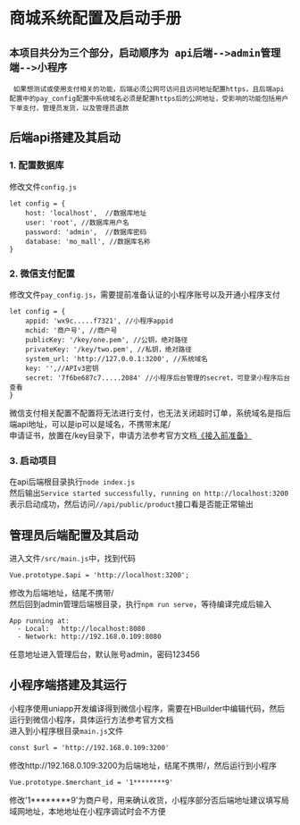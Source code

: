 # 商城系统配置及启动手册
``` 本项目共分为三个部分，启动顺序为 api后端-->admin管理端-->小程序 ```
---
``` 如果想测试或使用支付相关的功能，后端必须公网可访问且访问地址配置https，且后端api配置中的pay_config配置中系统域名必须是配置https后的公网地址，受影响的功能包括用户下单支付，管理员发货，以及管理员退款```
## 后端api搭建及其启动
### 1. 配置数据库
修改文件`config.js`
```
let config = {
    host: 'localhost',  //数据库地址
    user: 'root', //数据库用户名
    password: 'admin',  //数据库密码
    database: 'mo_mall', //数据库名称
}
```
### 2. 微信支付配置
修改文件`pay_config.js`，需要提前准备认证的小程序账号以及开通小程序支付

```
let config = {
    appid: 'wx9c.....f7321', //小程序appid
    mchid: '商户号', //商户号
    publicKey: '/key/one.pem', //公钥，绝对路径
    privateKey: '/key/two.pem', //私钥，绝对路径
    system_url: 'http://127.0.0.1:3200', //系统域名
    key: '',//APIv3密钥
    secret: '7f6be687c7.....2084' //小程序后台管理的secret，可登录小程序后台查看
}
```
微信支付相关配置不配置将无法进行支付，也无法关闭超时订单，系统域名是指后端api地址，可以是ip可以是域名，不携带末尾/<br>
申请证书，放置在/key目录下，申请方法参考官方文档[《接入前准备》](https://pay.weixin.qq.com/wiki/doc/apiv3/open/pay/chapter2_8_1.shtmlm)
### 3. 启动项目
在api后端根目录执行`node index.js` <br> 然后输出`Service started successfully, running on http://localhost:3200`表示启动成功，然后访问`//api/public/product`接口看是否能正常输出

## 管理员后端配置及其启动
进入文件`/src/main.js`中，找到代码
```
Vue.prototype.$api = 'http://localhost:3200';
```
修改为后端地址，结尾不携带/<br>
然后回到admin管理后端根目录，执行`npm run serve`，等待编译完成后输入
```
App running at:
  - Local:   http://localhost:8080
  - Network: http://192.168.0.109:8080
```
任意地址进入管理后台，默认账号admin，密码123456

## 小程序端搭建及其运行
小程序使用uniapp开发编译得到微信小程序，需要在HBuilder中编辑代码，然后运行到微信小程序，具体运行方法参考官方文档<br>
进入到小程序根目录`main.js`文件
```
const $url = 'http://192.168.0.109:3200'
```
修改http://192.168.0.109:3200为后端地址，结尾不携带/，然后运行到小程序

```
Vue.prototype.$merchant_id = '1********9'
```
修改'1********9'为商户号，用来确认收货，小程序部分否后端地址建议填写局域网地址，本地地址在小程序调试时会不方便
